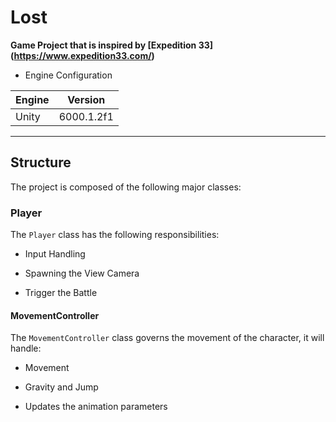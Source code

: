 # Lost

__Game Project that is inspired by [Expedition 33] (https://www.expedition33.com/)__

* Engine Configuration

|Engine|Version|
|------|-------|
|Unity|6000.1.2f1|

------- 

## Structure

The project is composed of the following major classes:

### Player

The ```Player``` class has the following responsibilities:

* Input Handling

* Spawning the View Camera

* Trigger the Battle

#### MovementController

The ```MovementController``` class governs the movement of the character, it will handle:

* Movement

* Gravity and Jump

* Updates the animation parameters

